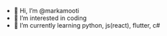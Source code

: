 - 👋 Hi, I’m @markamooti
- 👀 I’m interested in coding
- 🌱 I’m currently learning python, js(react), flutter, c# 

<!---
markamooti/markamooti is a ✨ special ✨ repository because its `README.md` (this file) appears on your GitHub profile.
You can click the Preview link to take a look at your changes.
--->
